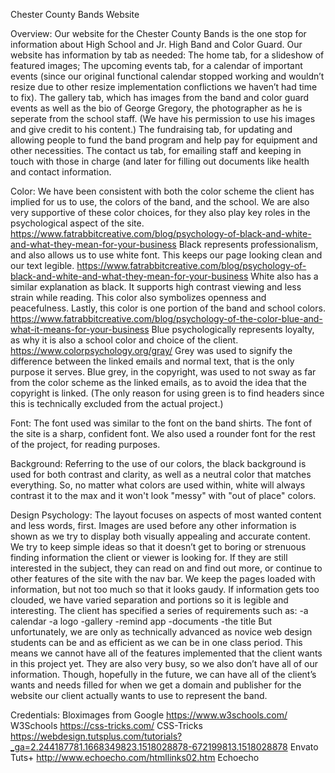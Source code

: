 Chester County Bands Website


Overview:
Our website for the Chester County Bands is the one stop for information about High School and Jr. High Band and Color Guard. Our website has information by tab as needed:
The home tab, for a slideshow of featured images;
The upcoming events tab, for a calendar of important events (since our original functional calendar stopped working and wouldn’t resize due to other resize implementation conflictions we haven’t had time to fix). 
The gallery tab, which has images from the band and color guard events as well as the bio of George Gregory, the photographer as he is seperate from the school staff. (We have his permission to use his images and give credit to his content.)
 The fundraising tab, for updating and allowing people to fund the band program and help pay for equipment and other necessities. 
The contact us tab, for emailing staff and keeping in touch with those in charge (and later for filling out documents like health and contact information.
 
Color:
We have been consistent with both the color scheme the client has implied for us to use, the colors of the band, and the school. We are also very supportive of these color choices, for they also play key roles in the psychological aspect of the site.
 https://www.fatrabbitcreative.com/blog/psychology-of-black-and-white-and-what-they-mean-for-your-business Black represents professionalism, and also allows us to use white font. This keeps our page looking clean and our text legible.
https://www.fatrabbitcreative.com/blog/psychology-of-black-and-white-and-what-they-mean-for-your-business White also has a similar explanation as black. It supports high contrast viewing and less strain while reading. This color also symbolizes openness and peacefulness. Lastly, this color is one portion of the band and school colors. https://www.fatrabbitcreative.com/blog/psychology-of-the-color-blue-and-what-it-means-for-your-business Blue psychologically represents loyalty, as why it is also a school color and choice of the client.
https://www.colorpsychology.org/gray/ Grey was used to signify the difference between the linked emails and normal text, that is the only purpose it serves. Blue grey, in the copyright, was used to not sway as far from the color scheme as the linked emails, as to avoid the idea that the copyright is linked.
(The only reason for using green is to find headers since this is technically excluded from the actual project.)

Font:
The font used was similar to the font on the band shirts. The font of the site is a sharp, confident font. We also used a rounder font for the rest of the project, for reading purposes.

Background:
Referring to the use of our colors, the black background is used for both contrast and clarity, as well as a neutral color that matches everything. So, no matter what colors are used within, white will always contrast it to the max and it won't look "messy" with "out of place" colors.

Design Psychology:
The layout focuses on aspects of most wanted content and less words, first. Images are used before any other information is shown as we try to display both visually appealing and accurate content. We try to keep simple ideas so that it doesn’t get to boring or strenuous finding information the client or viewer is looking for. If they are still interested in the subject, they can read on and find out more, or continue to other features of the site with the nav bar. We keep the pages loaded with information, but not too much so that it looks gaudy. If information gets too clouded, we have varied separation and portions so it is legible and interesting. The client has specified a series of requirements such as:
	-a calendar
	-a logo
	-gallery
	-remind app
	-documents
	-the title
But unfortunately, we are only as technically advanced as novice web design students can be and as efficient as we can be in one class period. This means we cannot have all of the features implemented that the client wants in this project yet. They are also very busy, so we also don’t have all of our information. Though, hopefully in the future, we can have all of the client’s wants and needs filled for when we get a domain and publisher for the website our client actually wants to use to represent the band.
  
Credentials:
Bloximages from Google
https://www.w3schools.com/ W3Schools
https://css-tricks.com/ CSS-Tricks
https://webdesign.tutsplus.com/tutorials?_ga=2.244187781.1668349823.1518028878-672199813.1518028878 Envato Tuts+
http://www.echoecho.com/htmllinks02.htm Echoecho
